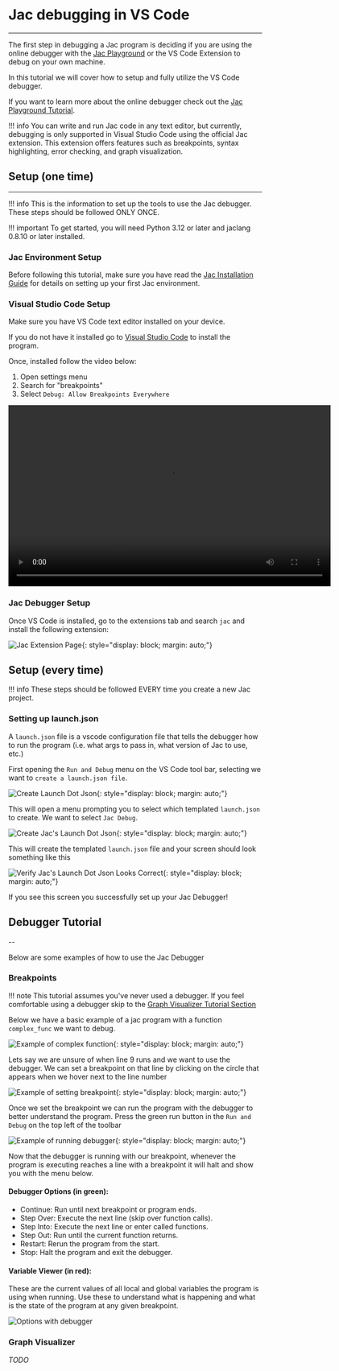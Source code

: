 # Jac debugging in VS Code

---
The first step in debugging a Jac program is deciding if you are using the online debugger with the [Jac Playground](https://www.jac-lang.org/playground/) or the VS Code Extension to debug on your own machine. 

In this tutorial we will cover how to setup and fully utilize the VS Code debugger. 

If you want to learn more about the online debugger check out the [Jac Playground Tutorial](https://www.jac-lang.org/learn/jac_playground/). 

!!! info
    You can write and run Jac code in any text editor, but currently, debugging is only supported in Visual Studio Code using the official Jac extension.
    This extension offers features such as breakpoints, syntax highlighting, error checking, and graph visualization.

## Setup (one time)
---

!!! info
    This is the information to set up the tools to use the Jac debugger. These steps should be followed ONLY ONCE.

!!! important
    To get started, you will need Python 3.12 or later and jaclang 0.8.10 or later installed.

### Jac Environment Setup

Before following this tutorial, make sure you have read the [Jac Installation Guide](https://www.jac-lang.org/learn/installation/) for details on setting up your first Jac environment.

### Visual Studio Code Setup

Make sure you have VS Code text editor installed on your device. 

If you do not have it installed go to [Visual Studio Code](https://code.visualstudio.com/) to install the program.

Once, installed follow the video below:

1. Open settings menu
2. Search for "breakpoints"
3. Select `Debug: Allow Breakpoints Everywhere`

<video width="640" height="360" controls>
  <source src=".assets/debugger/1030.mp4" type="video/mp4">
  Your browser does not support the video tag.
</video>

### Jac Debugger Setup

Once VS Code is installed, go to the extensions tab and search `jac` and install the following extension:

![Jac Extension Page](./assets/debugger/debugger-extension.png){: style="display: block; margin: auto;"}


## Setup (every time)

!!! info
    These steps should be followed EVERY time you create a new Jac project.

### Setting up launch.json

A `launch.json` file is a vscode configuration file that tells the debugger how to run the program (i.e. what args to pass in, what version of Jac to use, etc.)

First opening the `Run and Debug` menu on the VS Code tool bar, selecting we want to `create a launch.json file`.


![Create Launch Dot Json](./assets/debugger/debugger-create-launch_dot_json.png){: style="display: block; margin: auto;"}



This will open a menu prompting you to select which templated `launch.json` to create. We want to select `Jac Debug`.


![Create Jac's Launch Dot Json](./assets/debugger/debugger-create-jac-launch_dot_json.png){: style="display: block; margin: auto;"}



This will create the templated `launch.json` file and your screen should look something like this



![Verify Jac's Launch Dot Json Looks Correct](./assets/debugger/debugger-verify-launch_dot_json.png){: style="display: block; margin: auto;"}


If you see this screen you successfully set up your Jac Debugger!

## Debugger Tutorial

--

Below are some examples of how to use the Jac Debugger 

### Breakpoints
!!! note
    This tutorial assumes you've never used a debugger. If you feel comfortable using a debugger skip to the [Graph Visualizer Tutorial Section](#graph-visualizer)

Below we have a basic example of a jac program with a function `complex_func` we want to debug.

![Example of complex function](./assets/debugger/debugger-complex_function.png){: style="display: block; margin: auto;"}

Lets say we are unsure of when line 9 runs and we want to use the debugger. We can set a breakpoint on that line by clicking on the circle that appears when we hover next to the line number

![Example of setting breakpoint](assets/debugger/debugger-complex_function-breakpoint.png){: style="display: block; margin: auto;"}


Once we set the breakpoint we can run the program with the debugger to better understand the program. Press the green run button in the `Run and Debug` on the top left of the toolbar


![Example of running debugger](assets/debugger/debugger-complex_function-run.png){: style="display: block; margin: auto;"}

Now that the debugger is running with our breakpoint, whenever the program is executing reaches a line with a breakpoint it will halt and show you with the menu below. 

#### Debugger Options (in green):

- Continue: Run until next breakpoint or program ends.
- Step Over: Execute the next line (skip over function calls).
- Step Into: Execute the next line or enter called functions.
- Step Out: Run until the current function returns.
- Restart: Rerun the program from the start.
- Stop: Halt the program and exit the debugger.

#### Variable Viewer (in red):

These are the current values of all local and global variables the program is using when running. Use these to understand what is happening and what is the state of the program at any given breakpoint.

![Options with debugger](assets/debugger/debugger-complex_function-options.png)

### Graph Visualizer

_TODO_

